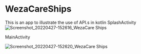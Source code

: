 # WezaCareShips
This is an app to illustrate the use of API.s in kotlin
SplashActivity
![Screenshot_20220427-152616_WezaCare Ships](https://user-images.githubusercontent.com/90752446/165518575-ef48cdb6-be4a-4540-8d8a-91d73122b5da.jpg)

MainActivity 

![Screenshot_20220427-152620_WezaCare Ships](https://user-images.githubusercontent.com/90752446/165519612-738217c8-07ac-4933-8058-b31657825c6c.jpg)


